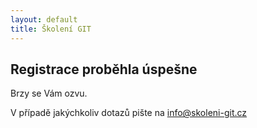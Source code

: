 ```yaml
---
layout: default
title: Školení GIT
---
```


## Registrace proběhla úspešne

Brzy se Vám ozvu.

V případě jakýchkoliv dotazů pište na <info@skoleni-git.cz>


